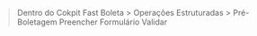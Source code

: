 > Dentro do Cokpit
> Fast Boleta > Operações Estruturadas > Pré-Boletagem
> Preencher Formulário
> Validar

